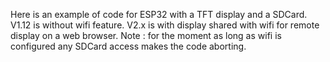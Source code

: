 Here is an example of code for ESP32 with a TFT display and a SDCard.
V1.12 is without wifi feature.
V2.x is with display shared with wifi for remote display on a web browser.
Note : for the moment as long as wifi is configured any SDCard access makes the code aborting.
